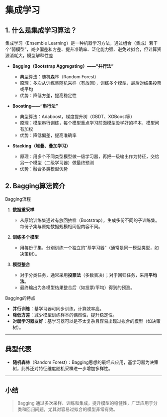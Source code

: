 # 集成学习
## 1. 什么是集成学习算法？
集成学习（Ensemble Learning）是一种机器学习方法，通过组合（集成）若干个“弱模型”，减少偏差和方差、提升准确率、泛化能力强、避免过拟合，但计算资源消耗大，模型解释性差

- **Bagging（Bootstrap Aggregating）——“并行法”**
   - 典型算法：随机森林（Random Forest）
   - 原理：多次从训练集随机采样（有放回），训练多个模型，最后对结果投票或平均
   - 优势：降低方差，提高稳定性

- **Boosting——“串行法”**
   - 典型算法：Adaboost，梯度提升树（GBDT、XGBoost等）
   - 原理：模型串行训练，每个模型重点学习前面模型没学好的样本，模型间有加权
   - 优势：降低偏差，提高准确率

- **Stacking（堆叠、叠加学习）**
   - 原理：用多个不同类型模型做一级学习器，再把一级输出作为特征，交给另一个模型（二级学习器）做最终预测
   - 优势：融合多类模型优势

## 2. Bagging算法简介

Bagging流程
1. **数据重采样**  
   - 从原始训练集通过有放回抽样（Bootstrap），生成多份不同的子训练集。每份子集与原始数据规模相同但内容不同。

2. **训练多个模型**  
   - 用每份子集，分别训练一个独立的“基学习器”（通常是同一模型类型，如决策树）。

3. **模型整合**  
   - 对于分类任务，通常采用**投票法**（多数表决）；对于回归任务，采用**平均法**。
   - 最终输出为各模型结果整合后（如投票/平均）得到的预测。

Bagging的特点

- **并行训练**：基学习器可同步训练，计算效率高。
- **降低方差**：减少模型训练样本的偶然性，提升稳定性。
- **对弱学习器友好**：基学习器可以是不太复杂且容易出现过拟合的模型（如决策树）。

---

## 典型代表

- **随机森林**（Random Forest）：Bagging思想的最经典应用，基学习器为决策树，此外还对特征维度随机采样进一步增加多样性。

---

## 小结

> Bagging 通过多次采样、训练和集成，提升模型的稳健性，广泛应用于分类和回归问题，尤其对容易过拟合的模型非常有效。